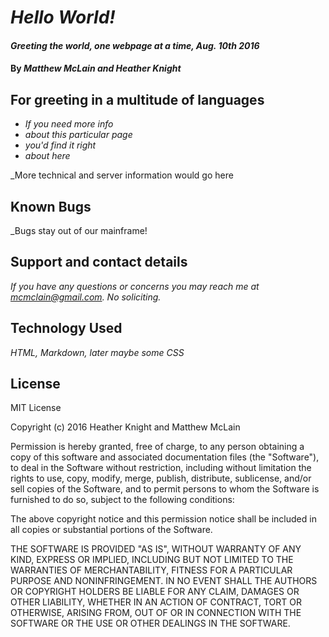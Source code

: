 # _Hello World!_

#### _Greeting the world, one webpage at a time, Aug. 10th 2016_

#### By _**Matthew McLain and Heather Knight**_

## For greeting in a multitude of languages

* _If you need more info_
* _about this particular page_
* _you'd find it right_
* _about here_

_More technical and server information would go here

## Known Bugs

_Bugs stay out of our mainframe!

## Support and contact details

_If you have any questions or concerns you may reach me at mcmclain@gmail.com. No soliciting._

## Technology Used

_HTML, Markdown, later maybe some CSS_

## License

MIT License

Copyright (c) 2016 Heather Knight and Matthew McLain

Permission is hereby granted, free of charge, to any person obtaining a copy of this software and associated documentation files (the "Software"), to deal in the Software without restriction, including without limitation the rights to use, copy, modify, merge, publish, distribute, sublicense, and/or sell copies of the Software, and to permit persons to whom the Software is furnished to do so, subject to the following conditions:

The above copyright notice and this permission notice shall be included in all copies or substantial portions of the Software.

THE SOFTWARE IS PROVIDED "AS IS", WITHOUT WARRANTY OF ANY KIND, EXPRESS OR IMPLIED, INCLUDING BUT NOT LIMITED TO THE WARRANTIES OF MERCHANTABILITY, FITNESS FOR A PARTICULAR PURPOSE AND NONINFRINGEMENT. IN NO EVENT SHALL THE AUTHORS OR COPYRIGHT HOLDERS BE LIABLE FOR ANY CLAIM, DAMAGES OR OTHER LIABILITY, WHETHER IN AN ACTION OF CONTRACT, TORT OR OTHERWISE, ARISING FROM, OUT OF OR IN CONNECTION WITH THE SOFTWARE OR THE USE OR OTHER DEALINGS IN THE SOFTWARE.
